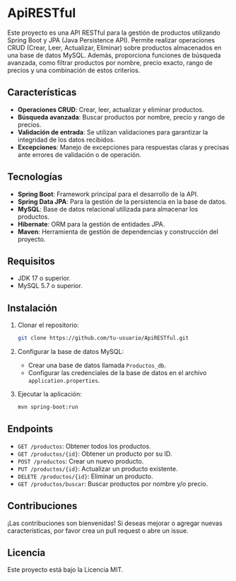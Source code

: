 # ApiRESTful

Este proyecto es una API RESTful para la gestión de productos utilizando Spring Boot y JPA (Java Persistence API). Permite realizar operaciones CRUD (Crear, Leer, Actualizar, Eliminar) sobre productos almacenados en una base de datos MySQL. Además, proporciona funciones de búsqueda avanzada, como filtrar productos por nombre, precio exacto, rango de precios y una combinación de estos criterios.

## Características
- **Operaciones CRUD**: Crear, leer, actualizar y eliminar productos.
- **Búsqueda avanzada**: Buscar productos por nombre, precio y rango de precios.
- **Validación de entrada**: Se utilizan validaciones para garantizar la integridad de los datos recibidos.
- **Excepciones**: Manejo de excepciones para respuestas claras y precisas ante errores de validación o de operación.

## Tecnologías
- **Spring Boot**: Framework principal para el desarrollo de la API.
- **Spring Data JPA**: Para la gestión de la persistencia en la base de datos.
- **MySQL**: Base de datos relacional utilizada para almacenar los productos.
- **Hibernate**: ORM para la gestión de entidades JPA.
- **Maven**: Herramienta de gestión de dependencias y construcción del proyecto.

## Requisitos
- JDK 17 o superior.
- MySQL 5.7 o superior.

## Instalación

1. Clonar el repositorio:

    ```bash
    git clone https://github.com/tu-usuario/ApiRESTful.git
    ```

2. Configurar la base de datos MySQL:
   - Crear una base de datos llamada `Productos_db`.
   - Configurar las credenciales de la base de datos en el archivo `application.properties`.

3. Ejecutar la aplicación:

    ```bash
    mvn spring-boot:run
    ```

## Endpoints
- `GET /productos`: Obtener todos los productos.
- `GET /productos/{id}`: Obtener un producto por su ID.
- `POST /productos`: Crear un nuevo producto.
- `PUT /productos/{id}`: Actualizar un producto existente.
- `DELETE /productos/{id}`: Eliminar un producto.
- `GET /productos/buscar`: Buscar productos por nombre y/o precio.

## Contribuciones
¡Las contribuciones son bienvenidas! Si deseas mejorar o agregar nuevas características, por favor crea un pull request o abre un issue.

## Licencia
Este proyecto está bajo la Licencia MIT.
